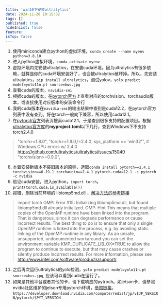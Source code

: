 ```yaml
---
title: 'win10下安装ultralytics'
date: 2024-11-20 10:15:32
tags: []
published: true
hideInList: false
feature: 
isTop: false
---
```

1. 使用miniconda建立python的虚拟环境，`conda create --name myenv python=3.8.10`
2. 进入python虚拟环境，`conda activate myenv` 
3. 虚拟环境内先安装ultralytics，在安装cuda环境，因为ultralytics有很多依赖，就算是你的cuda环境安装好了，也会被ultralytics破坏掉。所以，先安装ultralytics，`pip install ultralytics`，测试yolov，`yolo predict model=yolo11n.pt source=bus.jpg`
4. 查看cuda的版本，`navidia-smi`
5. 根据cuda的版本，在[pytorch官方](https://pytorch.org/get-started/previous-versions/)上查看对应的torchvision、torchaudio版本，或直接使用对应版本的安装命令行
6. 我的cuda版本在`navidia-smi`的输出结果中查到是cuda12.2，在pytorch官方列表中没有查到。好在torch一般向下兼容，所以使用cuda12.1。
7. 在[pytorch官方](https://pytorch.org/get-started/previous-versions/)列表页搜索cuda12.1，于是查到很多支持的配置项目。根据[ultralytics官方库](https://github.com/ultralytics/ultralytics)的**myproject.toml**以下几行，查到Windows下不支持torch2.4.0
   
>"torch>=1.8.0",
"torch>=1.8.0,!=2.4.0; sys_platform == 'win32'", # Windows CPU errors w/ 2.4.0 https://github.com/ultralytics/ultralytics/issues/15049
"torchvision>=0.9.0",


8. 本着安装新版本不装旧版本的原则，选取`conda install pytorch==2.4.1 torchvision==0.19.1 torchaudio==2.4.1 pytorch-cuda=12.1 -c pytorch -c nvidia`
9. 验证cuda安装，进入python，`import torch`，`print(torch.cuda.is_available())`
10. 报错，删除当前环境的 libiomp5md.dll ，[解决方法的参考链接](https://stackoverflow.com/questions/20554074/sklearn-omp-error-15-initializing-libiomp5md-dll-but-found-mk2iomp5md-dll-a/69084316#69084316)

> import torch
OMP: Error #15: Initializing libiomp5md.dll, but found libiomp5md.dll already initialized.
OMP: Hint This means that multiple copies of the OpenMP runtime have been linked into the program. That is dangerous, since it can degrade performance or cause incorrect results. The best thing to do is to ensure that only a single OpenMP runtime is linked into the process, e.g. by avoiding static linking of the OpenMP runtime in any library. As an unsafe, unsupported, undocumented workaround you can set the environment variable KMP_DUPLICATE_LIB_OK=TRUE to allow the program to continue to execute, but that may cause crashes or silently produce incorrect results. For more information, please see http://www.intel.com/software/products/support/.

11. 之后再次运行ultralytics的yolo检测，`yolo predict model=yolo11n.pt source=bus.jpg`, 应该可以看到cuda在运行了。
12. 如果是其他平台或者其他的卡，请下载响应的pytroch。如jetson卡，请参照nvidia社区维护的jetson专用pytorch环境，[参照链接](https://docs.nvidia.com/deeplearning/frameworks/install-pytorch-jetson-platform/index.html#overview__section_z4r_vjd_v2c)。`https://developer.download.nvidia.com/compute/redist/jp/v$JP_VERSION/pytorch/$PYT_VERSION`